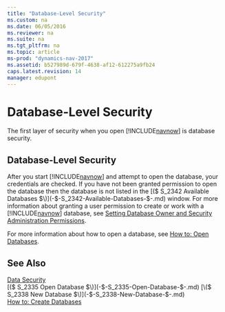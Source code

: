```yaml
---
title: "Database-Level Security"
ms.custom: na
ms.date: 06/05/2016
ms.reviewer: na
ms.suite: na
ms.tgt_pltfrm: na
ms.topic: article
ms-prod: "dynamics-nav-2017"
ms.assetid: b527989d-679f-4638-af12-612275a9fb24
caps.latest.revision: 14
manager: edupont
---
```

# Database-Level Security
The first layer of security when you open [!INCLUDE[navnow](includes/navnow_md.md)] is database security.  
  
## Database-Level Security  
 After you start [!INCLUDE[navnow](includes/navnow_md.md)] and attempt to open the database, your credentials are checked. If you have not been granted permission to open the database then the database is not listed in the [\($ S\_2342 Available Databases $\)](-$-S_2342-Available-Databases-$-.md) window. For more information about granting a user permission to create or work with a [!INCLUDE[navnow](includes/navnow_md.md)] database, see [Setting Database Owner and Security Administration Permissions](Setting-Database-Owner-and-Security-Administration-Permissions.md).  
  
 For more information about how to open a database, see [How to: Open Databases](How-to--Open%20Databases.md).  
  
## See Also  
 [Data Security](Data-Security.md)   
 [\($ S\_2335 Open Database $\)](-$-S_2335-Open-Database-$-.md)   
 [\($ S\_2338 New Database $\)](-$-S_2338-New-Database-$-.md)   
 [How to: Create Databases](How-to--Create%20Databases.md)